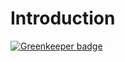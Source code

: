 # Introduction

[![Greenkeeper badge](https://badges.greenkeeper.io/mateodelnorte/symlink-meta-dependencies.svg)](https://greenkeeper.io/)

